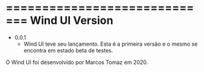 =============================
        Wind UI Version      
=============================

- 0.0.1
    - Wind UI teve seu lançamento. Esta é a primeira versão e o mesmo se encontra em estado beta de testes.

O Wind UI foi desenvolvido por Marcos Tomaz em 2020.